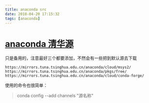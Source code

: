 ```yaml
---
title: anaconda src
date: 2018-04-20 17:15:32
tags: [anaconda]
---
```


#  [ anaconda 清华源 ](https://blog.csdn.net/kissacm/article/details/79160866)

只是备用的，注意最好三个都要添加，不然会有一些把到默认源去下载

```
https://mirrors.tuna.tsinghua.edu.cn/anaconda/cloud/msys2/
https://mirrors.tuna.tsinghua.edu.cn/anaconda/pkgs/free/
https://mirrors.tuna.tsinghua.edu.cn/anaconda/cloud/conda-forge/
```    
使用的命令也很简单：
> conda config --add channels "源名称"